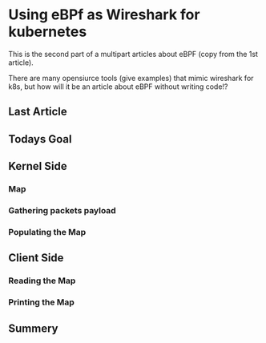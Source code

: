 # Using eBPf as Wireshark for kubernetes

This is the second part of a multipart articles
about eBPF (copy from the 1st article).

There are many opensiurce tools (give examples) that mimic
wireshark for k8s, but how will it be an
article about eBPF without writing code!?

## Last Article

## Todays Goal

## Kernel Side

### Map

### Gathering packets payload

### Populating the Map

## Client Side

### Reading the Map

### Printing the Map

## Summery
